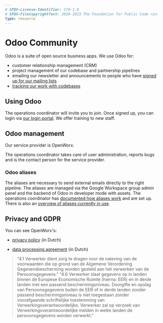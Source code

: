 ```yaml
---
# SPDX-License-Identifier: CC0-1.0
# SPDX-FileCopyrightText: 2020-2023 The Foundation for Public Code <info@publiccode.net>
type: resource
---
```


# Odoo Community

Odoo is a suite of open source business apps. We use Odoo for:

* customer relationship management (CRM)
* project management of our codebase and partnership pipelines
* emailing our newsletter and announcements to people who have [signed up for our mailing lists](https://odoo.publiccode.net/survey/start/594b9243-c7e5-4bc1-8714-35137c971842)
* [tracking our work with codebases](../codebase-stewardship/odoo-codebases.md)

## Using Odoo

The operations coordinator will invite you to join.
Once signed up, you can login via [our login portal](https://odoo.publiccode.net/web/login).
We offer training to new staff.

## Odoo management

Our service provider is OpenWorx.

The operations coordinator takes care of user administration, reports bugs and is the contact person for the service provider.

### Odoo aliases

The aliases are necessary to send external emails directly to the right pipeline. The aliases are managed via the Google Workspace group admin panel and the backend of Odoo in developer mode with assets. The operations coordinator has [documented how aliases work](https://docs.google.com/document/d/1KYmWUHCS-bA5Bqi2wQzl11D1QIxbtwr-Qtl2PEwKDw8/edit) and are set up. There is also an [overview of aliases currently in use](https://docs.google.com/spreadsheets/d/1jkyAFQuwspuLyJNc0zi_9Lw_xbHS4qcIavfAWMWTSIE/edit#gid=0).

## Privacy and GDPR

You can see OpenWorx's:

* [privacy policy](https://www.openworx.nl/privacy-statement) (in Dutch)

* [data processing agreement](https://www.openworx.nl/verwerkersovereenkomst) (in Dutch)

> "4.1 Verwerker dient zorg te dragen voor de naleving van de voorwaarden die op grond van de Algemene Verordening Gegevensbescherming worden gesteld aan het verwerken van de Persoonsgegevens."
> "4.6 Verwerker slaat gegevens op in landen binnen de Europese Economische Ruimte (hierna: EER) en in derde landen met een passend beschermingsniveau. Doorgifte en opslag van Persoonsgegevens buiten de EER of in derde landen zonder passend beschermingsniveau is niet toegestaan zonder voorafgaande schriftelijke toestemming van Verwerkingsverantwoordelijke. Verwerker zal op verzoek van Verwerkingsverantwoordelijke melden in welke landen de persoonsgegevens worden verwerkt."
